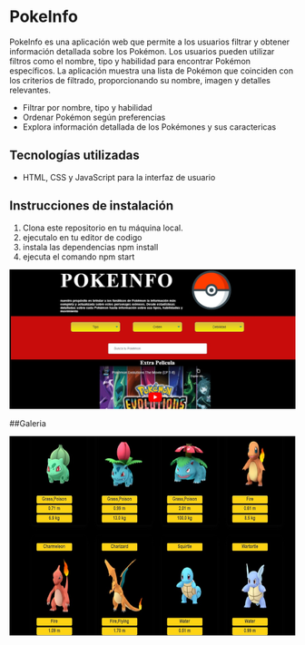 # PokeInfo
PokeInfo es una aplicación web que permite a los usuarios filtrar y obtener información detallada sobre los Pokémon. Los usuarios pueden utilizar filtros como el nombre, tipo y habilidad para encontrar Pokémon específicos. La aplicación muestra una lista de Pokémon que coinciden con los criterios de filtrado, proporcionando su nombre, imagen y detalles relevantes. 
- Filtrar por nombre, tipo y habilidad
- Ordenar Pokémon según preferencias
- Explora información detallada de los Pokémones y sus caractericas


## Tecnologías utilizadas
- HTML, CSS y JavaScript para la interfaz de usuario

## Instrucciones de instalación
1. Clona este repositorio en tu máquina local.
2. ejecutalo en tu editor de codigo 
3. instala las dependencias npm install
4. ejecuta  el comando npm start 


![Likeme-Dogs](https://github.com/fagust1992/PokeInfo/blob/master/src/img/poke-info.jpg?raw=true?raw=true")

##Galeria

![Likeme-Dogs](https://github.com/fagust1992/PokeInfo/blob/master/src/img/poke-info2.jpg?raw=true?raw=true?raw=true")

